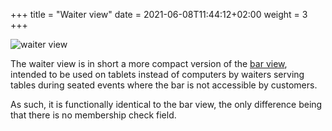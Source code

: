 +++
title = "Waiter view"
date =  2021-06-08T11:44:12+02:00
weight = 3
+++

![waiter view](/images/ordsys/views/waiter.png)

The waiter view is in short a more compact version of the [bar view](../bar), intended to be used on tablets instead of computers by waiters serving tables during seated events where the bar is not accessible by customers.

As such, it is functionally identical to the bar view, the only difference being that there is no membership check field.